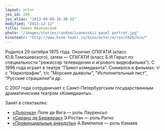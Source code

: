 ```yaml
---
layout: actor
jos_id: 284
jos_alias: "2013-09-08-18-38-31"
modified: "2013-12-12"
title: Павел Ивановский
photo: "/images/stories/random/ivanovskii pavel portret.jpg"
kinoteatr: "http://www.kino-teatr.ru/kino/acter/m/ros/5926/bio/"
---
```


Родился 29 октября 1975 года. Окончил СПбГАТИ (класс Ю.В.Томошевского), затем — СПбГАТИ (класс Б.И.Гершт по специальности "режиссер телевидения и игрового видеофильма"). С 1996 года играет в театре "Приют комедианта". Снимался в фильмах: т/с "Наркотрафик", т/с "Морские дьяволы", "Исполнительный лист", "Русские страшилки"и др.

С 2007 года сотрудничает с Санкт-Петербургским государственным драматическим театром «Комедианты».

Занят в спектаклях:

- [«Дурочка»](44-dyrochka.html) Лопе де Вега — роль Лауренсьо
- [«Сирано де Бержерак»](60-sirano-de-bergerak.html) Э.Ростан — роль Рагно
- [«Провинциальные анекдоты»](71-anekdoti.html) А.Вампилов — роль Камаев